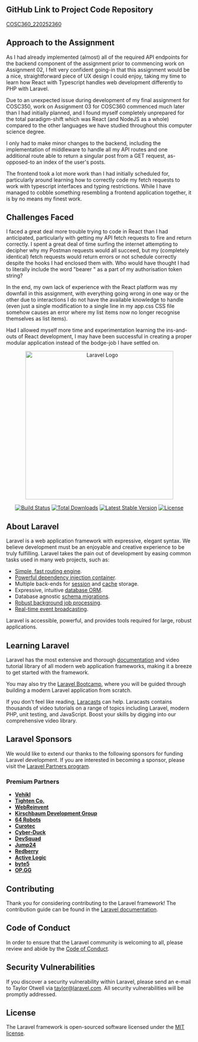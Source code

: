 ## GitHub Link to Project Code Repository

[COSC360_220252360](https://github.com/abulford-une/COSC360_220252360)

## Approach to the Assignment

As I had already implemented (almost) all of the required API endpoints for the backend component of the assignment prior to commencing work on Assignment 02, I felt very confident going-in that this assignment would be a nice, straightforward piece of UX design I could enjoy, taking my time to learn how React with Typescript handles web development differently to PHP with Laravel.

Due to an unexpected issue during development of my final assignment for COSC350, work on Assignment 03 for COSC360 commenced much later than I had initially planned, and I found myself completely unprepared for the total paradigm-shift which was React (and NodeJS as a whole) compared to the other languages we have studied throughout this computer science degree.

I only had to make minor changes to the backend, including the implementation of middleware to handle all my API routes and one additional route able to return a singular post from a GET request, as-opposed-to an index of the user's posts.

The frontend took a lot more work than I had initially scheduled for, particularly around learning how to correctly code my fetch requests to work with typescript interfaces and typing restrictions.  While I have managed to cobble something resembling a frontend application together, it is by no means my finest work.

## Challenges Faced

I faced a great deal more trouble trying to code in React than I had anticipated, particularly with getting my API fetch requests to fire and return correctly.  I spent a great deal of time surfing the internet attempting to decipher why my Postman requests would all succeed, but my (completely identical) fetch requests would return errors or not schedule correctly despite the hooks I had enclosed them with.  Who would have thought I had to literally include the word "bearer " as a part of my authorisation token string?

In the end, my own lack of experience with the React platform was my downfall in this assignment, with everything going wrong in one way or the other due to interactions I do not have the available knowledge to handle (even just a single modification to a single line in my app.css CSS file somehow causes an error where my list items now no longer recognise themselves as list items).

Had I allowed myself more time and experimentation learning the ins-and-outs of React development, I may have been successful in creating a proper modular application instead of the bodge-job I have settled on.

<p align="center"><a href="https://laravel.com" target="_blank"><img src="https://raw.githubusercontent.com/laravel/art/master/logo-lockup/5%20SVG/2%20CMYK/1%20Full%20Color/laravel-logolockup-cmyk-red.svg" width="400" alt="Laravel Logo"></a></p>

<p align="center">
<a href="https://github.com/laravel/framework/actions"><img src="https://github.com/laravel/framework/workflows/tests/badge.svg" alt="Build Status"></a>
<a href="https://packagist.org/packages/laravel/framework"><img src="https://img.shields.io/packagist/dt/laravel/framework" alt="Total Downloads"></a>
<a href="https://packagist.org/packages/laravel/framework"><img src="https://img.shields.io/packagist/v/laravel/framework" alt="Latest Stable Version"></a>
<a href="https://packagist.org/packages/laravel/framework"><img src="https://img.shields.io/packagist/l/laravel/framework" alt="License"></a>
</p>

## About Laravel

Laravel is a web application framework with expressive, elegant syntax. We believe development must be an enjoyable and creative experience to be truly fulfilling. Laravel takes the pain out of development by easing common tasks used in many web projects, such as:

- [Simple, fast routing engine](https://laravel.com/docs/routing).
- [Powerful dependency injection container](https://laravel.com/docs/container).
- Multiple back-ends for [session](https://laravel.com/docs/session) and [cache](https://laravel.com/docs/cache) storage.
- Expressive, intuitive [database ORM](https://laravel.com/docs/eloquent).
- Database agnostic [schema migrations](https://laravel.com/docs/migrations).
- [Robust background job processing](https://laravel.com/docs/queues).
- [Real-time event broadcasting](https://laravel.com/docs/broadcasting).

Laravel is accessible, powerful, and provides tools required for large, robust applications.

## Learning Laravel

Laravel has the most extensive and thorough [documentation](https://laravel.com/docs) and video tutorial library of all modern web application frameworks, making it a breeze to get started with the framework.

You may also try the [Laravel Bootcamp](https://bootcamp.laravel.com), where you will be guided through building a modern Laravel application from scratch.

If you don't feel like reading, [Laracasts](https://laracasts.com) can help. Laracasts contains thousands of video tutorials on a range of topics including Laravel, modern PHP, unit testing, and JavaScript. Boost your skills by digging into our comprehensive video library.

## Laravel Sponsors

We would like to extend our thanks to the following sponsors for funding Laravel development. If you are interested in becoming a sponsor, please visit the [Laravel Partners program](https://partners.laravel.com).

### Premium Partners

- **[Vehikl](https://vehikl.com/)**
- **[Tighten Co.](https://tighten.co)**
- **[WebReinvent](https://webreinvent.com/)**
- **[Kirschbaum Development Group](https://kirschbaumdevelopment.com)**
- **[64 Robots](https://64robots.com)**
- **[Curotec](https://www.curotec.com/services/technologies/laravel/)**
- **[Cyber-Duck](https://cyber-duck.co.uk)**
- **[DevSquad](https://devsquad.com/hire-laravel-developers)**
- **[Jump24](https://jump24.co.uk)**
- **[Redberry](https://redberry.international/laravel/)**
- **[Active Logic](https://activelogic.com)**
- **[byte5](https://byte5.de)**
- **[OP.GG](https://op.gg)**

## Contributing

Thank you for considering contributing to the Laravel framework! The contribution guide can be found in the [Laravel documentation](https://laravel.com/docs/contributions).

## Code of Conduct

In order to ensure that the Laravel community is welcoming to all, please review and abide by the [Code of Conduct](https://laravel.com/docs/contributions#code-of-conduct).

## Security Vulnerabilities

If you discover a security vulnerability within Laravel, please send an e-mail to Taylor Otwell via [taylor@laravel.com](mailto:taylor@laravel.com). All security vulnerabilities will be promptly addressed.

## License

The Laravel framework is open-sourced software licensed under the [MIT license](https://opensource.org/licenses/MIT).
